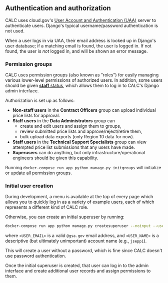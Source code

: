 ## Authentication and authorization

CALC uses cloud.gov's [User Account and Authentication (UAA)](https://cloud.gov/docs/apps/leveraging-authentication/) server to authenticate users. Django's typical username/password authentication is not used.

When a user logs in via UAA, their email address is looked up in Django's user database; if a matching email is found, the user is logged in. If not found, the user is *not* logged in, and will be shown an error message.

### Permission groups

CALC uses permission groups (also known as "roles") for easily managing various lower-level permissions of authorized users. In addition, some users should be given [**staff** status](https://docs.djangoproject.com/en/1.11/ref/contrib/auth/#django.contrib.auth.models.User.is_staff), which allows them to log in to CALC's Django admin interface.

Authorization is set up as follows:

* **Non-staff users** in the **Contract Officers** group can upload individual price lists for approval.
* **Staff users** in the **Data Administrators** group can
  * create and edit users and assign them to groups,
  * review submitted price lists and approve/reject/retire them,
  * bulk upload data exports (only Region 10 data for now).
* **Staff users** in the **Technical Support Specialists** group can view attempted price list submissions that any users have made.
* **Superusers** can do anything, but only infrastructure/operational engineers should be given this capability.

Running `docker-compose run app python manage.py initgroups` will initialize or update all permission groups.

### Initial user creation

During development, a menu is available at the top of every page which allows you to quickly log in as a variety of example users, each of which represents a different kind of CALC role.

Otherwise, you can create an initial superuser by running:

```sh
docker-compose run app python manage.py createsuperuser --noinput --username <USER_NAME> --email <USER_EMAIL>
```

where `<USER_EMAIL>` is a valid `@gsa.gov` email address, and `<USER_NAME>` is a descriptive (but ultimately unimportant) account name (e.g., `jseppi`).

This will create a user without a password, which is fine since CALC doesn't use password authentication.

Once the initial superuser is created, that user can log in to the admin interface and create additional user records and assign permissions to them.
